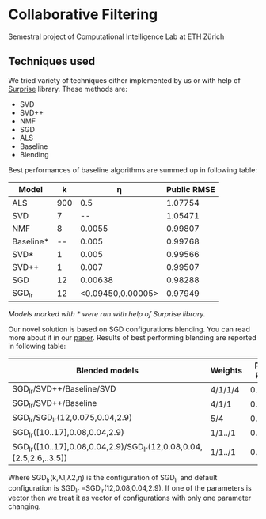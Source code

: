 # Collaborative Filtering 
Semestral project of Computational Intelligence Lab at ETH Zürich

## Techniques used
We tried variety of techniques either implemented by us or with help of [Surprise](https://github.com/NicolasHug/Surprise) library. These methods are:
  * SVD
  * SVD++
  * NMF
  * SGD
  * ALS
  * Baseline
  * Blending
  
Best performances of baseline algorithms are summed up in following table:

| Model   | k   | η   | Public RMSE   |
| ------------- | ------------- | ----- | ---- |
| ALS | 900 | 0.5 | 1.07754 |
| SVD | 7 | -- | 1.05471 |
| NMF | 8 | 0.0055 | 0.99807 |
| Baseline* | --  | 0.005 | 0.99768 |
| SVD* | 1 | 0.005 | 0.99566 |
| SVD++ | 1 | 0.007 | 0.99507 |
| SGD | 12 | 0.00638 | 0.98288 |
| SGD<sub>lr</sub> | 12 | <0.09450,0.00005> | 0.97949 |

*Models marked with * were run with help of Surprise library.*

Our novel solution is based on SGD configurations blending. You can read more about it in our [paper](report/report.pdf). Results of best performing blending are reported in following table:

|Blended models   | Weights | Public RMSE   |
| ------------- | ------------- | ----- |
| SGD<sub>lr</sub>/SVD++/Baseline/SVD | 4/1/1/4 | 0.98842 |
| SGD<sub>lr</sub>/SVD++/Baseline | 4/1/1 | 0.98126 |
| SGD<sub>lr</sub>/SGD<sub>lr</sub>(12,0.075,0.04,2.9) | 5/4 | 0.97817 |
| SGD<sub>lr</sub>([10..17],0.08,0.04,2.9) | 1/1../1 | 0.97723 |
| SGD<sub>lr</sub>([10..17],0.08,0.04,2.9)/SGD<sub>lr</sub>(12,0.08,0.04,[2.5,2.6,..3.5]) | 1/1../1 | 0.97718 |

Where SGD<sub>lr</sub>(k,λ1,λ2,η) is the configuration of SGD<sub>lr</sub> and default  configuration is SGD<sub>lr</sub> =SGD<sub>lr</sub>(12,0.08,0.04,2.9). If one of the parameters is vector then we treat it as vector of configurations with only one parameter changing. 
